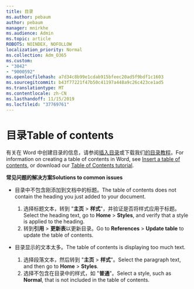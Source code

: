 ```yaml
---
title: 目录
ms.author: pebaum
author: pebaum
manager: mnirkhe
ms.audience: Admin
ms.topic: article
ROBOTS: NOINDEX, NOFOLLOW
localization_priority: Normal
ms.collection: Adm_O365
ms.custom:
- "3042"
- "9000592"
ms.openlocfilehash: a7d34c8b99e1cdab915bfeec20ad5f9bdf1c1603
ms.sourcegitcommit: b43f77221f47b50c41197a448a9c26c423ce1ad5
ms.translationtype: MT
ms.contentlocale: zh-CN
ms.lasthandoff: 11/15/2019
ms.locfileid: "37769761"
---
```

# <a name="table-of-contents"></a><span data-ttu-id="b7d8b-102">目录</span><span class="sxs-lookup"><span data-stu-id="b7d8b-102">Table of contents</span></span>

<span data-ttu-id="b7d8b-103">有关在 Word 中创建目录的信息，请参阅[插入目录](https://support.office.com/article/882e8564-0edb-435e-84b5-1d8552ccf0c0)或下载我们[的目录教程](https://go.microsoft.com/fwlink/?linkid=2065106)。</span><span class="sxs-lookup"><span data-stu-id="b7d8b-103">For information on creating a table of contents in Word, see [Insert a table of contents](https://support.office.com/article/882e8564-0edb-435e-84b5-1d8552ccf0c0), or download our [Table of Contents tutorial](https://go.microsoft.com/fwlink/?linkid=2065106).</span></span>

<span data-ttu-id="b7d8b-104">**常见问题的解决方案**</span><span class="sxs-lookup"><span data-stu-id="b7d8b-104">**Solutions to common issues**</span></span>

- <span data-ttu-id="b7d8b-105">目录中不包含刚添加到文档中的标题。</span><span class="sxs-lookup"><span data-stu-id="b7d8b-105">The table of contents does not contain the heading you just added to your document.</span></span>
  1. <span data-ttu-id="b7d8b-106">选择标题文本，转到 "**主页** > **样式**"，并验证是否将样式应用于标题。</span><span class="sxs-lookup"><span data-stu-id="b7d8b-106">Select the heading text, go to **Home** > **Styles**, and verify that a style is applied to the heading.</span></span>
  2. <span data-ttu-id="b7d8b-107">转到**引用** > **更新表**以更新目录。</span><span class="sxs-lookup"><span data-stu-id="b7d8b-107">Go to **References** > **Update table** to update the table of contents.</span></span>

- <span data-ttu-id="b7d8b-108">目录显示的文本太多。</span><span class="sxs-lookup"><span data-stu-id="b7d8b-108">The table of contents is displaying too much text.</span></span> 
  1. <span data-ttu-id="b7d8b-109">选择段落文本，然后转到 "**主页** > **样式**"。</span><span class="sxs-lookup"><span data-stu-id="b7d8b-109">Select the paragraph text, and then go to **Home** > **Styles**.</span></span>
  2. <span data-ttu-id="b7d8b-110">选择不包含在目录中的样式，如 "**普通**"。</span><span class="sxs-lookup"><span data-stu-id="b7d8b-110">Select a style, such as **Normal**, that is not included in the table of contents.</span></span>
